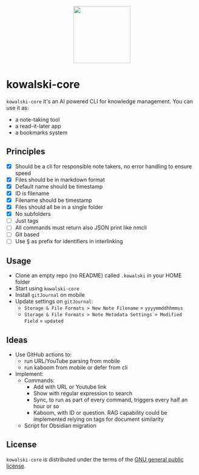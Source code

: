 <p align="center">
  <img src="https://static.wikia.nocookie.net/dreamworks-penguins/images/f/f9/Kowalski1New.png/revision/latest?cb=20211201210141"  width="150" align="center"/>
</p>

# kowalski-core

`kowalski-core` it's an AI powered CLI for knowledge management. You can use it as:
- a note-taking tool
- a read-it-later app
- a bookmarks system

## Principles

- [x] Should be a cli for responsible note takers, no error handling to ensure speed 
- [x] Files should be in markdown format 
- [x] Default name should be timestamp
- [x] ID is filename
- [x] Filename should be timestamp
- [x] Files should all be in a single folder
- [x] No subfolders
- [ ] Just tags
- [ ] All commands must return also JSON print like nmcli
- [ ] Git based
- [ ] Use § as prefix for identifiers in interlinking

## Usage
- Clone an empty repo (no README) called `.kowalski` in your HOME folder
- Start using `kowalski-core`
- Install `gitJournal` on mobile
- Update settings on `gitJournal`:
  - `Storage & File Formats > New Note Filename` = `yyyymmddhhmmss`
  - `Storage & File Formats > Note Metadata Settings > Modified Field` = `updated`

## Ideas

- Use GitHub actions to:
  - run URL/YouTube parsing from mobile
  - run kaboom from mobile or defer from cli
- Implement:
  - Commands:
    - Add with URL or Youtube link
    - Show with regular expression to search
    - Sync, to run as part of every command, triggers every half an hour or so
    - Kaboom, with ID or question. RAG capability could be implemented relying on tags for document similarity
  - Script for Obsidian migration

## License

`kowalski-core` is distributed under the terms of the [GNU general public license](https://www.gnu.org/licenses/gpl-3.0.html).
